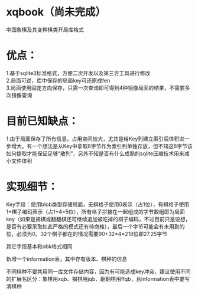 # xqbook（尚未完成）
中国象棋及其变种棋类开局库格式

# 优点：
1.基于sqlite3标准格式，方便二次开发以及第三方工具进行修改<br />
2.局面可逆，库中保存的局面key可还原成fen<br />
3.局面使用固定方向保存，只需一次查询即可得到4种镜像局面的结果，不需要多次镜像查询<br />

# 目前已知缺点：
1.由于局面保存了所有信息，占用空间较大，尤其是给Key列建立索引后体积进一步增大。有一个想法是从Key中拿取8字节作为索引列单独存放，但不知这8字节该如何提取才能保证足够“散列”，另外不知是否有什么成熟的sqlite压缩技术用来减小文件体积<br />

# 实现细节：
Key字段：使用blob类型存储局面，无棋格子使用0表示（占1位），有棋格子使用1+棋子编码表示（占1+4=5位），所有格子拼接在一起组成的字节数组即为局面key（如果是揭棋或翻翻棋还可继续追加被吃掉的棋子编码，不过目前只是设想，是否有必要采取如此严格的模式还有待商榷），最后一个字节可能会有未用到的位，必须为0。32个棋子都在的情况需要90+32*4=218位即27.25字节

其它字段基本和obk格式相同

新增一个information表，其中存有版本、棋种的信息

不同棋种不要共用同一库文件存储内容，因为有可能造成key冲突，建议使用不同的扩展名区分：象棋用xqb、揭棋用jqb、翻翻棋用ffqb，且information表中要写清棋种
